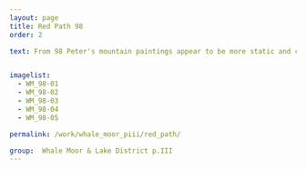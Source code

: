 ```yaml
---
layout: page
title: Red Path 98
order: 2

text: From 98 Peter's mountain paintings appear to be more static and calm, with less urgency.  There is little sense of imminent or occurring movement, pulling you through the scene.  However they do remain quite otherworldly and highly charged.  


imagelist:
  - WM_98-01
  - WM_98-02
  - WM_98-03
  - WM_98-04
  - WM_98-05

permalink: /work/whale_moor_piii/red_path/

group:  Whale Moor & Lake District p.III
---
```

